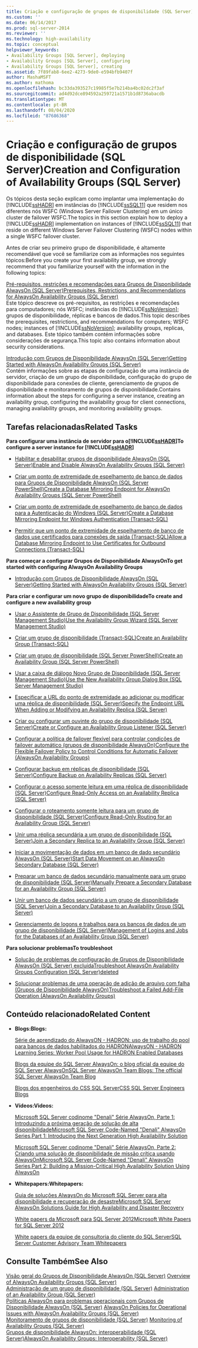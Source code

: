 ```yaml
---
title: Criação e configuração de grupos de disponibilidade (SQL Server) | Microsoft Docs
ms.custom: ''
ms.date: 06/14/2017
ms.prod: sql-server-2014
ms.reviewer: ''
ms.technology: high-availability
ms.topic: conceptual
helpviewer_keywords:
- Availability Groups [SQL Server], deploying
- Availability Groups [SQL Server], configuring
- Availability Groups [SQL Server], creating
ms.assetid: 7f89fab8-6ee2-4273-9de0-e594bfb9407f
author: MashaMSFT
ms.author: mathoma
ms.openlocfilehash: bc33da393527c19985f5e7b214ba4bc02dc2f3af
ms.sourcegitcommit: ad4d92dce894592a259721a1571b1d8736abacdb
ms.translationtype: MT
ms.contentlocale: pt-BR
ms.lasthandoff: 08/04/2020
ms.locfileid: "87686368"
---
```

# <a name="creation-and-configuration-of-availability-groups-sql-server"></a><span data-ttu-id="a1215-102">Criação e configuração de grupos de disponibilidade (SQL Server)</span><span class="sxs-lookup"><span data-stu-id="a1215-102">Creation and Configuration of Availability Groups (SQL Server)</span></span>
  <span data-ttu-id="a1215-103">Os tópicos desta seção explicam como implantar uma implementação do [!INCLUDE[ssHADR](../../../includes/sshadr-md.md)] em instâncias do [!INCLUDE[ssSQL11](../../../includes/sssql11-md.md)] que residem nos diferentes nós WSFC (Windows Server Failover Clustering) em um único cluster de failover WSFC.</span><span class="sxs-lookup"><span data-stu-id="a1215-103">The topics in this section explain how to deploy a [!INCLUDE[ssHADR](../../../includes/sshadr-md.md)] implementation on instances of [!INCLUDE[ssSQL11](../../../includes/sssql11-md.md)] that reside on different Windows Server Failover Clustering (WSFC) nodes within a single WSFC failover cluster.</span></span>  
  
 <span data-ttu-id="a1215-104">Antes de criar seu primeiro grupo de disponibilidade, é altamente recomendável que você se familiarize com as informações nos seguintes tópicos:</span><span class="sxs-lookup"><span data-stu-id="a1215-104">Before you create your first availability group, we strongly recommend that you familiarize yourself with the information in the following topics:</span></span>  
  
 [<span data-ttu-id="a1215-105">Pré-requisitos, restrições e recomendações para Grupos de Disponibilidade AlwaysOn &#40;SQL Server&#41;</span><span class="sxs-lookup"><span data-stu-id="a1215-105">Prerequisites, Restrictions, and Recommendations for AlwaysOn Availability Groups &#40;SQL Server&#41;</span></span>](prereqs-restrictions-recommendations-always-on-availability.md)  
 <span data-ttu-id="a1215-106">Este tópico descreve os pré-requisitos, as restrições e recomendações para computadores; nós WSFC; instâncias do [!INCLUDE[ssNoVersion](../../../includes/ssnoversion-md.md)]; grupos de disponibilidade, réplicas e bancos de dados.</span><span class="sxs-lookup"><span data-stu-id="a1215-106">This topic describes the prerequisites, restrictions, and recommendations for computers; WSFC nodes; instances of [!INCLUDE[ssNoVersion](../../../includes/ssnoversion-md.md)]; availability groups, replicas, and databases.</span></span> <span data-ttu-id="a1215-107">Este tópico também contém informações sobre considerações de segurança.</span><span class="sxs-lookup"><span data-stu-id="a1215-107">This topic also contains information about security considerations.</span></span>  
  
 [<span data-ttu-id="a1215-108">Introdução com Grupos de Disponibilidade AlwaysOn &#40;SQL Server&#41;</span><span class="sxs-lookup"><span data-stu-id="a1215-108">Getting Started with AlwaysOn Availability Groups &#40;SQL Server&#41;</span></span>](getting-started-with-always-on-availability-groups-sql-server.md)  
 <span data-ttu-id="a1215-109">Contém informações sobre as etapas de configuração de uma instância de servidor, criação de um grupo de disponibilidade, configuração do grupo de disponibilidade para conexões de cliente, gerenciamento de grupos de disponibilidade e monitoramento de grupos de disponibilidade.</span><span class="sxs-lookup"><span data-stu-id="a1215-109">Contains information about the steps for configuring a server instance, creating an availability group, configuring the availability group for client connections, managing availability groups, and monitoring availability groups.</span></span>  
  
 
  
##  <a name="related-tasks"></a><a name="RelatedTasks"></a> <span data-ttu-id="a1215-110">Tarefas relacionadas</span><span class="sxs-lookup"><span data-stu-id="a1215-110">Related Tasks</span></span>  
 <span data-ttu-id="a1215-111">**Para configurar uma instância de servidor para o[!INCLUDE[ssHADR](../../../includes/sshadr-md.md)]**</span><span class="sxs-lookup"><span data-stu-id="a1215-111">**To configure a server instance for [!INCLUDE[ssHADR](../../../includes/sshadr-md.md)]**</span></span>  
  
-   [<span data-ttu-id="a1215-112">Habilitar e desabilitar grupos de disponibilidade AlwaysOn &#40;SQL Server&#41;</span><span class="sxs-lookup"><span data-stu-id="a1215-112">Enable and Disable AlwaysOn Availability Groups &#40;SQL Server&#41;</span></span>](enable-and-disable-always-on-availability-groups-sql-server.md)  
  
-   [<span data-ttu-id="a1215-113">Criar um ponto de extremidade de espelhamento de banco de dados para Grupos de Disponibilidade AlwaysOn &#40;SQL Server PowerShell&#41;</span><span class="sxs-lookup"><span data-stu-id="a1215-113">Create a Database Mirroring Endpoint for AlwaysOn Availability Groups &#40;SQL Server PowerShell&#41;</span></span>](database-mirroring-always-on-availability-groups-powershell.md)  
  
-   [<span data-ttu-id="a1215-114">Criar um ponto de extremidade de espelhamento de banco de dados para a Autenticação do Windows &#40;SQL Server&#41;</span><span class="sxs-lookup"><span data-stu-id="a1215-114">Create a Database Mirroring Endpoint for Windows Authentication &#40;Transact-SQL&#41;</span></span>](../../database-mirroring/create-a-database-mirroring-endpoint-for-windows-authentication-transact-sql.md)  
  
-   [<span data-ttu-id="a1215-115">Permitir que um ponto de extremidade de espelhamento de banco de dados use certificados para conexões de saída &#40;Transact-SQL&#41;</span><span class="sxs-lookup"><span data-stu-id="a1215-115">Allow a Database Mirroring Endpoint to Use Certificates for Outbound Connections &#40;Transact-SQL&#41;</span></span>](../../database-mirroring/database-mirroring-use-certificates-for-outbound-connections.md)  
  
 <span data-ttu-id="a1215-116">**Para começar a configurar Grupos de Disponibilidade AlwaysOn**</span><span class="sxs-lookup"><span data-stu-id="a1215-116">**To get started with configuring AlwaysOn Availability Groups**</span></span>  
  
-   [<span data-ttu-id="a1215-117">Introdução com Grupos de Disponibilidade AlwaysOn &#40;SQL Server&#41;</span><span class="sxs-lookup"><span data-stu-id="a1215-117">Getting Started with AlwaysOn Availability Groups &#40;SQL Server&#41;</span></span>](getting-started-with-always-on-availability-groups-sql-server.md)  
  
 <span data-ttu-id="a1215-118">**Para criar e configurar um novo grupo de disponibilidade**</span><span class="sxs-lookup"><span data-stu-id="a1215-118">**To create and configure a new availability group**</span></span>  
  
-   [<span data-ttu-id="a1215-119">Usar o Assistente de Grupo de Disponibilidade &#40;SQL Server Management Studio&#41;</span><span class="sxs-lookup"><span data-stu-id="a1215-119">Use the Availability Group Wizard &#40;SQL Server Management Studio&#41;</span></span>](use-the-availability-group-wizard-sql-server-management-studio.md)  
  
-   [<span data-ttu-id="a1215-120">Criar um grupo de disponibilidade &#40;Transact-SQL&#41;</span><span class="sxs-lookup"><span data-stu-id="a1215-120">Create an Availability Group &#40;Transact-SQL&#41;</span></span>](create-an-availability-group-transact-sql.md)  
  
-   [<span data-ttu-id="a1215-121">Criar um grupo de disponibilidade &#40;SQL Server PowerShell&#41;</span><span class="sxs-lookup"><span data-stu-id="a1215-121">Create an Availability Group &#40;SQL Server PowerShell&#41;</span></span>](../../../powershell/sql-server-powershell.md)  
  
-   [<span data-ttu-id="a1215-122">Usar a caixa de diálogo Novo Grupo de Disponibilidade &#40;SQL Server Management Studio&#41;</span><span class="sxs-lookup"><span data-stu-id="a1215-122">Use the New Availability Group Dialog Box &#40;SQL Server Management Studio&#41;</span></span>](use-the-new-availability-group-dialog-box-sql-server-management-studio.md)  
  
-   [<span data-ttu-id="a1215-123">Especificar a URL do ponto de extremidade ao adicionar ou modificar uma réplica de disponibilidade &#40;SQL Server&#41;</span><span class="sxs-lookup"><span data-stu-id="a1215-123">Specify the Endpoint URL When Adding or Modifying an Availability Replica &#40;SQL Server&#41;</span></span>](specify-endpoint-url-adding-or-modifying-availability-replica.md)  
  
-   [<span data-ttu-id="a1215-124">Criar ou configurar um ouvinte do grupo de disponibilidade &#40;SQL Server&#41;</span><span class="sxs-lookup"><span data-stu-id="a1215-124">Create or Configure an Availability Group Listener &#40;SQL Server&#41;</span></span>](create-or-configure-an-availability-group-listener-sql-server.md)  
  
-   [<span data-ttu-id="a1215-125">Configurar a política de failover flexível para controlar condições de failover automático (grupos de disponibilidade AlwaysOn)</span><span class="sxs-lookup"><span data-stu-id="a1215-125">Configure the Flexible Failover Policy to Control Conditions for Automatic Failover (AlwaysOn Availability Groups)</span></span>](configure-flexible-automatic-failover-policy.md)  
  
-   [<span data-ttu-id="a1215-126">Configurar backup em réplicas de disponibilidade &#40;SQL Server&#41;</span><span class="sxs-lookup"><span data-stu-id="a1215-126">Configure Backup on Availability Replicas &#40;SQL Server&#41;</span></span>](configure-backup-on-availability-replicas-sql-server.md)  
  
-   [<span data-ttu-id="a1215-127">Configurar o acesso somente leitura em uma réplica de disponibilidade &#40;SQL Server&#41;</span><span class="sxs-lookup"><span data-stu-id="a1215-127">Configure Read-Only Access on an Availability Replica &#40;SQL Server&#41;</span></span>](configure-read-only-access-on-an-availability-replica-sql-server.md)  
  
-   [<span data-ttu-id="a1215-128">Configurar o roteamento somente leitura para um grupo de disponibilidade &#40;SQL Server&#41;</span><span class="sxs-lookup"><span data-stu-id="a1215-128">Configure Read-Only Routing for an Availability Group &#40;SQL Server&#41;</span></span>](configure-read-only-routing-for-an-availability-group-sql-server.md)  
  
-   [<span data-ttu-id="a1215-129">Unir uma réplica secundária a um grupo de disponibilidade &#40;SQL Server&#41;</span><span class="sxs-lookup"><span data-stu-id="a1215-129">Join a Secondary Replica to an Availability Group &#40;SQL Server&#41;</span></span>](join-a-secondary-replica-to-an-availability-group-sql-server.md)  
  
-   [<span data-ttu-id="a1215-130">Iniciar a movimentação de dados em um banco de dado secundário AlwaysOn &#40;SQL Server&#41;</span><span class="sxs-lookup"><span data-stu-id="a1215-130">Start Data Movement on an AlwaysOn Secondary Database &#40;SQL Server&#41;</span></span>](start-data-movement-on-an-always-on-secondary-database-sql-server.md)  
  
-   [<span data-ttu-id="a1215-131">Preparar um banco de dados secundário manualmente para um grupo de disponibilidade &#40;SQL Server&#41;</span><span class="sxs-lookup"><span data-stu-id="a1215-131">Manually Prepare a Secondary Database for an Availability Group &#40;SQL Server&#41;</span></span>](manually-prepare-a-secondary-database-for-an-availability-group-sql-server.md)  
  
-   [<span data-ttu-id="a1215-132">Unir um banco de dados secundário a um grupo de disponibilidade &#40;SQL Server&#41;</span><span class="sxs-lookup"><span data-stu-id="a1215-132">Join a Secondary Database to an Availability Group &#40;SQL Server&#41;</span></span>](join-a-secondary-database-to-an-availability-group-sql-server.md)  
  
-   [<span data-ttu-id="a1215-133">Gerenciamento de logons e trabalhos para os bancos de dados de um grupo de disponibilidade &#40;SQL Server&#41;</span><span class="sxs-lookup"><span data-stu-id="a1215-133">Management of Logins and Jobs for the Databases of an Availability Group &#40;SQL Server&#41;</span></span>](../../logins-and-jobs-for-availability-group-databases.md)  
  
 <span data-ttu-id="a1215-134">**Para solucionar problemas**</span><span class="sxs-lookup"><span data-stu-id="a1215-134">**To troubleshoot**</span></span>  
  
-   [<span data-ttu-id="a1215-135">Solução de problemas de configuração de Grupos de Disponibilidade AlwaysOn (SQL Server) excluída</span><span class="sxs-lookup"><span data-stu-id="a1215-135">Troubleshoot AlwaysOn Availability Groups Configuration (SQL Server)deleted</span></span>](troubleshoot-always-on-availability-groups-configuration-sql-server.md)  
  
-   [<span data-ttu-id="a1215-136">Solucionar problemas de uma operação de adição de arquivo com falha &#40;Grupos de Disponibilidade AlwaysOn&#41;</span><span class="sxs-lookup"><span data-stu-id="a1215-136">Troubleshoot a Failed Add-File Operation &#40;AlwaysOn Availability Groups&#41;</span></span>](troubleshoot-a-failed-add-file-operation-always-on-availability-groups.md)  
  
##  <a name="related-content"></a><a name="RelatedContent"></a> <span data-ttu-id="a1215-137">Conteúdo relacionado</span><span class="sxs-lookup"><span data-stu-id="a1215-137">Related Content</span></span>  
  
-   <span data-ttu-id="a1215-138">**Blogs:**</span><span class="sxs-lookup"><span data-stu-id="a1215-138">**Blogs:**</span></span>  
  
     [<span data-ttu-id="a1215-139">Série de aprendizado do AlwaysON - HADRON: uso de trabalho do pool para bancos de dados habilitados do HADRON</span><span class="sxs-lookup"><span data-stu-id="a1215-139">AlwaysON - HADRON Learning Series: Worker Pool Usage for HADRON Enabled Databases</span></span>](https://blogs.msdn.com/b/psssql/archive/2012/05/17/alwayson-hadron-learning-series-worker-pool-usage-for-hadron-enabled-databases.aspx)  
  
     [<span data-ttu-id="a1215-140">Blogs da equipe do SQL Server AlwaysOn: o blog oficial da equipe do SQL Server AlwaysOn</span><span class="sxs-lookup"><span data-stu-id="a1215-140">SQL Server AlwaysOn Team Blogs: The official SQL Server AlwaysOn Team Blog</span></span>](https://blogs.msdn.com/b/sqlalwayson/)  
  
     [<span data-ttu-id="a1215-141">Blogs dos engenheiros do CSS SQL Server</span><span class="sxs-lookup"><span data-stu-id="a1215-141">CSS SQL Server Engineers Blogs</span></span>](https://blogs.msdn.com/b/psssql/)  
  
-   <span data-ttu-id="a1215-142">**Vídeos:**</span><span class="sxs-lookup"><span data-stu-id="a1215-142">**Videos:**</span></span>  
  
     [<span data-ttu-id="a1215-143">Microsoft SQL Server codinome "Denali" Série AlwaysOn, Parte 1: Introduzindo a próxima geração de solução de alta disponibilidade</span><span class="sxs-lookup"><span data-stu-id="a1215-143">Microsoft SQL Server Code-Named "Denali" AlwaysOn Series,Part 1: Introducing the Next Generation High Availability Solution</span></span>](https://channel9.msdn.com/Events/TechEd/NorthAmerica/2011/DBI302)  
  
     [<span data-ttu-id="a1215-144">Microsoft SQL Server codinome "Denali" Série AlwaysOn, Parte 2: Criando uma solução de disponibilidade de missão crítica usando AlwaysOn</span><span class="sxs-lookup"><span data-stu-id="a1215-144">Microsoft SQL Server Code-Named "Denali" AlwaysOn Series,Part 2: Building a Mission-Critical High Availability Solution Using AlwaysOn</span></span>](https://channel9.msdn.com/Events/TechEd/NorthAmerica/2011/DBI404)  
  
-   <span data-ttu-id="a1215-145">**Whitepapers:**</span><span class="sxs-lookup"><span data-stu-id="a1215-145">**Whitepapers:**</span></span>  
  
     [<span data-ttu-id="a1215-146">Guia de soluções AlwaysOn do Microsoft SQL Server para alta disponibilidade e recuperação de desastre</span><span class="sxs-lookup"><span data-stu-id="a1215-146">Microsoft SQL Server AlwaysOn Solutions Guide for High Availability and Disaster Recovery</span></span>](https://go.microsoft.com/fwlink/?LinkId=227600)  
  
     [<span data-ttu-id="a1215-147">White papers da Microsoft para SQL Server 2012</span><span class="sxs-lookup"><span data-stu-id="a1215-147">Microsoft White Papers for SQL Server 2012</span></span>](https://msdn.microsoft.com/library/hh403491.aspx)  
  
     [<span data-ttu-id="a1215-148">White papers da equipe de consultoria do cliente do SQL Server</span><span class="sxs-lookup"><span data-stu-id="a1215-148">SQL Server Customer Advisory Team Whitepapers</span></span>](http://sqlcat.com/)  
  
## <a name="see-also"></a><span data-ttu-id="a1215-149">Consulte Também</span><span class="sxs-lookup"><span data-stu-id="a1215-149">See Also</span></span>  
 <span data-ttu-id="a1215-150">[Visão geral do Grupos de Disponibilidade AlwaysOn &#40;SQL Server&#41;](overview-of-always-on-availability-groups-sql-server.md) </span><span class="sxs-lookup"><span data-stu-id="a1215-150">[Overview of AlwaysOn Availability Groups &#40;SQL Server&#41;](overview-of-always-on-availability-groups-sql-server.md) </span></span>  
 <span data-ttu-id="a1215-151">[Administração de um grupo de disponibilidade &#40;SQL Server&#41;](administration-of-an-availability-group-sql-server.md) </span><span class="sxs-lookup"><span data-stu-id="a1215-151">[Administration of an Availability Group &#40;SQL Server&#41;](administration-of-an-availability-group-sql-server.md) </span></span>  
 <span data-ttu-id="a1215-152">[Políticas AlwaysOn para problemas operacionais com Grupos de Disponibilidade AlwaysOn (SQL Server)](always-on-policies-for-operational-issues-always-on-availability.md) </span><span class="sxs-lookup"><span data-stu-id="a1215-152">[AlwaysOn Policies for Operational Issues with AlwaysOn Availability Groups (SQL Server)](always-on-policies-for-operational-issues-always-on-availability.md) </span></span>  
 <span data-ttu-id="a1215-153">[Monitoramento de grupos de disponibilidade &#40;SQL Server&#41;](monitoring-of-availability-groups-sql-server.md) </span><span class="sxs-lookup"><span data-stu-id="a1215-153">[Monitoring of Availability Groups &#40;SQL Server&#41;](monitoring-of-availability-groups-sql-server.md) </span></span>  
 [<span data-ttu-id="a1215-154">Grupos de disponibilidade AlwaysOn: interoperabilidade (SQL Server)</span><span class="sxs-lookup"><span data-stu-id="a1215-154">AlwaysOn Availability Groups: Interoperability (SQL Server)</span></span>](always-on-availability-groups-interoperability-sql-server.md)  
  
